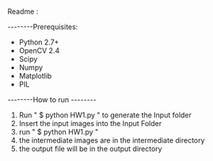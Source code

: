 Readme : 

--------Prerequisites: 
- Python 2.7+
- OpenCV 2.4
- Scipy
- Numpy
- Matplotlib
- PIL

--------How to run --------
1) Run " $ python HW1.py "  to generate the Input folder
1) Insert the input images into the Input Folder
2) run " $ python HW1.py "
3) the intermediate images are in the intermediate directory
4) the output file will be in the output directory

